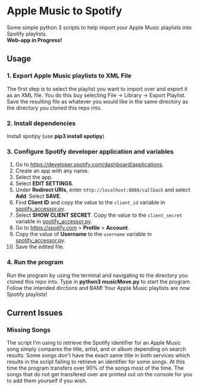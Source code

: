 # Apple Music to Spotify <br>
 Some simple python 3 scripts to help import your Apple Music playlists into Spotify playlists. <br >
 **Web-app in Progress!** <br>
 
## Usage
### 1. Export Apple Music playlists to XML File <br >
The first step is to select the playlist you want to import over and export it as an XML file. You do this buy selecting File -> Library -> Export Playlist. Save the resulting file as whatever you would like in the same directory as the directory you cloned this repo into. <br>

### 2. Install dependencies <br >
Install spotipy (use **pip3 install spotipy**) <br >

### 3. Configure Spotify developer application and variables
1. Go to https://developer.spotify.com/dashboard/applications.
2. Create an app with any name.
3. Select the app.
4. Select **EDIT SETTINGS**.
5. Under **Redirect URIs**, enter `http://localhost:8888/callback` and select **Add**. Select **SAVE**.
6. Find **Client ID** and copy the value to the `client_id` variable in [spotify_accessor.py](./spotify_accessor.py).
7. Select **SHOW CLIENT SECRET**. Copy the value to the `client_secret` variable in [spotify_accessor.py](./spotify_accessor.py).
8. Go to https://spotify.com > **Profile** > **Account**.
9. Copy the value of **Username** to the `username` variable in [spotify_accessor.py](./spotify_accessor.py).
10. Save the edited file.

### 4. Run the program <br >
Run the program by using the terminal and navigating to the directory you cloned this repo into. Type in **python3 musicMove.py** to start the program. Follow the intended dirctions and BAM! Your Apple Music playlists are now Spotify playlists! <br >

## Current Issues
### Missing Songs <br >
The script I'm using to retrieve the Spotify identifier for an Apple Music song simply compares the title, artist, and or album depending on search results. Some songs don't have the exact same title in both services which results in the script failing to retrieve an identifier for some songs. At this time the program transfers over 90% of the songs most of the time. The songs that do not get transfered over are printed out on the console for you to add them yourself if you wish.





